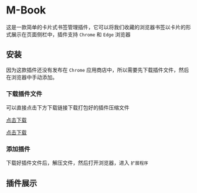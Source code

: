 # M-Book
这是一款简单的卡片式书签管理插件，它可以将我们收藏的浏览器书签以卡片的形式展示在页面侧栏中，插件支持 `Chrome` 和 `Edge` 浏览器

## 安装
因为这款插件还没有发布在 `Chrome` 应用商店中，所以需要先下载插件文件，然后在浏览器中手动添加。

### 下载插件文件
可以直接点击下方下载链接下载打包好的插件压缩文件   

[点击下载](/bookmark.zip)

<a href="/bookmark.zip" download>点击下载</a>


### 添加插件
下载好插件文件后，解压文件，然后打开浏览器，进入 `扩展程序`

## 插件展示 